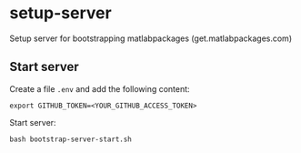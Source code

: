 # setup-server

Setup server for bootstrapping matlabpackages (get.matlabpackages.com)

## Start server

Create a file `.env` and add the following content:

    export GITHUB_TOKEN=<YOUR_GITHUB_ACCESS_TOKEN>

Start server:

    bash bootstrap-server-start.sh
